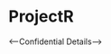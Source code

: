 # ProjectR
<--Confidential Details-->






















































































